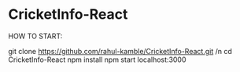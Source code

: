 # CricketInfo-React
HOW TO START:

git clone https://github.com/rahul-kamble/CricketInfo-React.git /n
cd CricketInfo-React
npm install
npm start
localhost:3000
